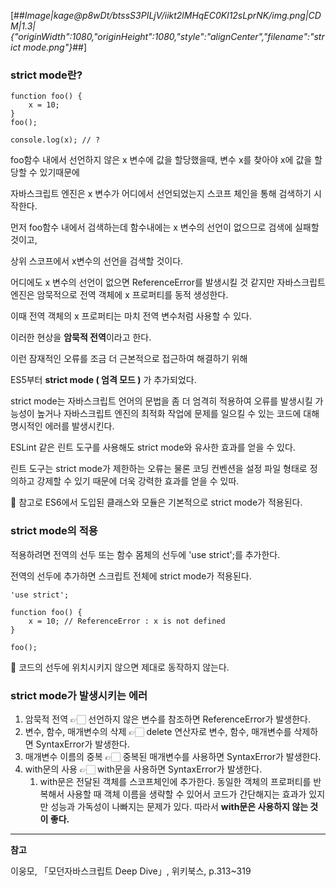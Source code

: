 [##_Image|kage@p8wDt/btssS3PILjV/iikt2lMHqEC0Kl12sLprNK/img.png|CDM|1.3|{"originWidth":1080,"originHeight":1080,"style":"alignCenter","filename":"strict mode.png"}_##]

### strict mode란?

```
function foo() {
	x = 10;
}
foo();

console.log(x); // ?
```

foo함수 내에서 선언하지 않은 x 변수에 값을 할당했을때, 변수 x를 찾아야 x에 값을 할당할 수 있기때문에

자바스크립트 엔진은 x 변수가 어디에서 선언되었는지 스코프 체인을 통해 검색하기 시작한다.

먼저 foo함수 내에서 검색하는데 함수내에는 x 변수의 선언이 없으므로 검색에 실패할 것이고,

상위 스코프에서 x변수의 선언을 검색할 것이다.

어디에도 x 변수의 선언이 없으면 ReferenceError를 발생시킬 것 같지만 자바스크립트 엔진은 암묵적으로 전역 객체에 x 프로퍼티를 동적 생성한다.

이때 전역 객체의 x 프로퍼티는 마치 전역 변수처럼 사용할 수 있다.

이러한 현상을 **암묵적 전역**이라고 한다.

이런 잠재적인 오류를 조금 더 근본적으로 접근하여 해결하기 위해

ES5부터 **strict mode ( 엄격 모드 )** 가 추가되었다.

strict mode는 자바스크립트 언어의 문법을 좀 더 엄격히 적용하여 오류를 발생시킬 가능성이 높거나 자바스크립트 엔진의 최적화 작업에 문제를 일으킬 수 있는 코드에 대해 명시적인 에러를 발생시킨다.

ESLint 같은 린트 도구를 사용해도 strict mode와 유사한 효과를 얻을 수 있다.

린트 도구는 strict mode가 제한하는 오류는 물론 코딩 컨벤션을 설정 파일 형태로 정의하고 강제할 수 있기 때문에 더욱 강력한 효과를 얻을 수 있따.

🚨 참고로 ES6에서 도입된 클래스와 모듈은 기본적으로 strict mode가 적용된다.

### strict mode의 적용

적용하려면 전역의 선두 또는 함수 몸체의 선두에 'use strict';를 추가한다.

전역의 선두에 추가하면 스크립트 전체에 strict mode가 적용된다.

```
'use strict';

function foo() {
	x = 10; // ReferenceError : x is not defined
}

foo();
```

🚨 코드의 선두에 위치시키지 않으면 제대로 동작하지 않는다.

### strict mode가 발생시키는 에러

1.  암묵적 전역 👉🏻 선언하지 않은 변수를 참조하면 ReferenceError가 발생한다.
2.  변수, 함수, 매개변수의 삭제 👉🏻 delete 연산자로 변수, 함수, 매개변수를 삭제하면 SyntaxError가 발생한다.
3.  매개변수 이름의 중복 👉🏻 중복된 매개변수를 사용하면 SyntaxError가 발생한다.
4.  with문의 사용 👉🏻 with문을 사용하면 SyntaxError가 발생한다.
    1.  with문은 전달된 객체를 스코프체인에 추가한다. 동일한 객체의 프로퍼티를 반복해서 사용할 때 객체 이름을 생략할 수 있어서 코드가 간단해지는 효과가 있지만 성능과 가독성이 나빠지는 문제가 있다. 따라서 **with문은 사용하지 않는 것이 좋다.**

---

**참고**

이웅모, 「모던자바스크립트 Deep Dive」, 위키북스, p.313~319
